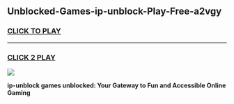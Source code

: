 
## Unblocked-Games-ip-unblock-Play-Free-a2vgy
<h3>
<a href="https://premium76.site?title=ip-unblock&ref=19M">CLICK TO PLAY</a></h3>
<hr>

<h3>
<a href="https://premium76.site?title=ip-unblock&ref=19M">CLICK 2 PLAY</a>
  
</h3>

<a href="https://premium76.site?title=ip-unblock&ref=19M"><img src="https://clearcache.store/games.png"></a>


**ip-unblock games unblocked: Your Gateway to Fun and Accessible Online Gaming**
